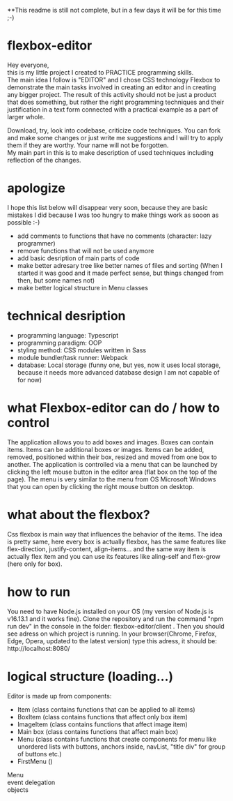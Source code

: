 **This readme is still not complete, but in a few days it will be for this time ;-)
# flexbox-editor

Hey everyone,  
this is my little project I created to PRACTICE programming skills.  
The main idea I follow is "EDITOR" and I chose CSS technology Flexbox to demonstrate the main tasks involved in creating an editor and in creating any bigger project.
The result of this activity should not be just a product that does something, but rather the right programming techniques and their justification in a text form connected with a practical example as a part of larger whole.  

Download, try, look into codebase, criticize code techniques. You can fork and make some changes or just write me suggestions and I will try to apply them if they are worthy.   Your name will not be forgotten.  
My main part in this is to make description of used techniques including reflection of the changes.  

# apologize
I hope this list below will disappear very soon, because they are basic mistakes I did because I was too hungry to make things work as sooon as possible :-)
- add comments to functions that have no comments (character: lazy programmer)  
- remove functions that will not be used anymore  
- add basic desription of main parts of code  
- make better adresary tree like better names of files and sorting (When I started it was good and it made perfect sense, but things changed from then, but some names not)
- make better logical structure in Menu classes

# technical desription
- programming language: Typescript
- programming paradigm: OOP
- styling method: CSS modules written  in Sass
- module bundler/task runner: Webpack
- database: Local storage (funny one, but yes, now it uses local storage, because it needs more advanced database design I am not capable of for now)

# what Flexbox-editor can do / how to control
The application allows you to add boxes and images. Boxes can contain items. Items can be additional boxes or images.
Items can be added, removed, positioned within their box, resized and moved from one box to another. 
The application is controlled via a menu that can be launched by clicking the left mouse button in the editor area (flat box on the top of the page). The menu is very similar to the menu from OS Microsoft Windows that you can open by clicking the right mouse button on desktop.

# what about the flexbox?
Css flexbox is main way that influences the behavior of the items. The idea is pretty same, here every box is actually flexbox, has the same features like flex-direction, justify-content, align-items... and the same way item is actually flex item and you can use its features like aling-self and flex-grow (here only for box).


# how to run
You need to have Node.js installed on your OS (my version of Node.js is v16.13.1 and it works fine). Clone the repository and run the command "npm run dev" in the console in the folder: flexbox-editor/client . Then you should see adress on which project is running. In your browser(Chrome, Firefox, Edge, Opera, updated to the latest version) type this adress, it should be: http://localhost:8080/ 

# logical structure (loading...)

Editor is made up from components:  
- Item (class contains functions that can be applied to all items)  
- BoxItem (class contains functions that affect only box item)  
- ImageItem (class contains functions that affect image item)  
- Main box (class contains functions that affect main box)  
- Menu (class contains functions that create components for menu like unordered lists with buttons, anchors inside, navList, "title div" for group of buttons etc.)
- FirstMenu ()

Menu  
event delegation  
objects
